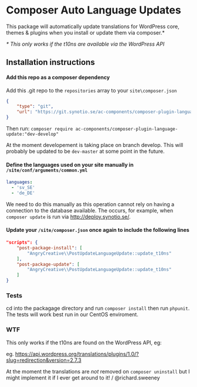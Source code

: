 # Composer Auto Language Updates

This package will automatically update translations for WordPress core, themes & plugins when you install or update them via composer.*

*\* This only works if the t10ns are available via the WordPress API*

## Installation instructions

#### Add this repo as a composer dependency

Add this .git repo to the `repositories` array to your `site\composer.json` 

```json
{
    "type": "git",
    "url": "https://git.synotio.se/ac-components/composer-plugin-language-update.git"
}
```
Then run: `composer require ac-components/composer-plugin-language-update:"dev-develop"`

At the moment developement is taking place on branch develop. This will probably be updated to be `dev-master` at some point in the future.

#### Define the languages used on your site manually in `/site/conf/arguments/common.yml`

```yaml
languages:
  - 'sv_SE'
  - 'de_DE'
``` 
We need to do this manually as this operation cannot rely on having a connection to the database available. The occurs, for example, when `composer update` is run via http://deploy.synotio.se/.

#### Update your `/site/composer.json` once again to include the following lines

```json
"scripts": {
    "post-package-install": [
        "AngryCreative\\PostUpdateLanguageUpdate::update_t10ns"
    ],
    "post-package-update": [
        "AngryCreative\\PostUpdateLanguageUpdate::update_t10ns"
    ]
}
```

### Tests

cd into the packagage directory and run `composer install` then run `phpunit`. The tests will work best run in our CentOS enviroment.

### WTF

This only works if the t10ns are found on the WordPress API, eg:

eg. https://api.wordpress.org/translations/plugins/1.0/?slug=redirection&version=2.7.3

At the moment the translations are _not_ removed on `composer uninstall` but I might implement it if I ever get around to it! / @richard.sweeney
